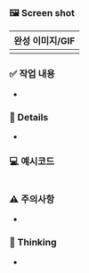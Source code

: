 ### 🖼️ Screen shot

| 완성 이미지/GIF |
| :-------------: |
| <img src='' />  |

### ✅ 작업 내용

-

### 📝 Details

-

### 💻 예시코드

```jsx

```

### ⚠️ 주의사항

-

### 💬 Thinking

-
